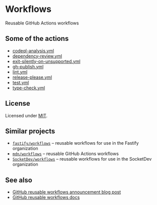 # Workflows

Reusable GitHub Actions workflows

## Some of the actions

* [codeql-analysis.yml](./.github/workflows/codeql-analysis.yml)
* [dependency-review.yml](./.github/workflows/dependency-review.yml)
* [exit-silently-on-unsupported.yml](./.github/workflows/exit-silently-on-unsupported.yml)
* [gh-publish.yml](./.github/workflows/gh-publish.yml)
* [lint.yml](./.github/workflows/lint.yml)
* [release-please.yml](./.github/workflows/release-please.yml)
* [test.yml](./.github/workflows/test.yml)
* [type-check.yml](./.github/workflows/type-check.yml)

## License

Licensed under [MIT](./LICENSE).

## Similar projects

* [`fastify/workflows`](https://github.com/fastify/workflows) – reusable workflows for use in the Fastify organization 
* [`mdn/workflows`](https://github.com/mdn/workflows) – reusable GitHub Actions workflows 
* [`SocketDev/workflows`](https://github.com/SocketDev/workflows) – reusable workflows for use in the SocketDev organization

## See also

* [GitHub reusable workflows announcement blog post](https://github.blog/2021-11-29-github-actions-reusable-workflows-is-generally-available/)
* [GitHub reusable workflows docs](https://docs.github.com/en/actions/learn-github-actions/reusing-workflows)
